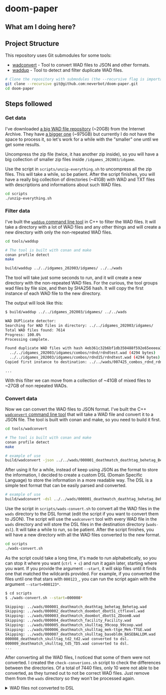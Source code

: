 # doom-paper

## What am I doing here?

## Project Structure

This repository uses Git submodules for some tools:

- [wadconvert](https://github.com/neverbot/wadconvert) - Tool to convert WAD files to JSON and other formats.
- [waddup](https://github.com/neverbot/waddup) - Tool to detect and filter duplicate WAD files.

```bash
# Clone the repository with submodules (the --recursive flag is important)
git clone --recursive git@github.com:neverbot/doom-paper.git
cd doom-paper
```

## Steps followed

### Get data

I've downloaded [a big WAD file repository](https://archive.org/details/idgames_202003) (~20GB) from the Internet Archive. They have [a bigger one](https://archive.org/details/wadarchive) (~975GB) but currently I do not have the space to process it, so let's work for a while with the "smaller" one until we get some results.

Uncompress the zip file (twice, it has another zip inside), so you will have a big collection of smaller zip files inside `/idgames_202003/idgame`.

Use the script in `scripts/unzip-everything.sh` to uncompress all the zip files. This will take a while, so be patient. After the script finishes, you will have a really big collection of directories (~41GB) with WAD and TXT files with descriptions and informations about such WAD files.

```bash
cd scripts
./unzip-everything.sh
```

### Filter data

I've built the [`waddup` command line tool](https://github.com/neverbot/waddup) in C++ to filter the WAD files. It will take a directory with a lot of WAD files and any other things and will create a new directory with only the non-repeated WAD files.

```bash
cd tools/waddup

# The tool is built with conan and make
conan profile detect
make

build/waddup ../../idgames_202003/idgames/ ../../wads
```

The tool will take just some seconds to run, and it will create a new directory with the non-repeated WAD files. For the curious, the tool groups wad files by file size, and then by SHA256 hash. It will copy the first instance of each WAD file to the new directory.

The output will look like this:

```bash
$ build/waddup ../../idgames_202003/idgames/ ../../wads

WAD DUPlicate detector:
Searching for WAD files in directory: ../../idgames_202003/idgames/
Total WAD files found: 7614
Progress: 100.0%
Processing complete.

Found duplicate WAD files with hash 4eb361c32b6bf1db350488f592e65eeeea17f0821d2b26966bf92106e84ccdb7:
  ../../idgames_202003/idgames/combos/rdnd/rdndtest.wad (4294 bytes)
  ../../idgames_202003/idgames/combos/rdnd15/rdndtest.wad (4294 bytes)
Copied first instance to destination: ../../wads/007425_combos_rdnd_rdndtest.wad

...
```

With this filter we can move from a collection of ~41GB of mixed files to ~27GB of non repeated WADs.

### Convert data

Now we can convert the WAD files to JSON format. I've built the C++ [`wadconvert` command line tool](https://github.com/neverbot/wadconvert) that will take a WAD file and convert it to a JSON file. The tool is built with conan and make, so you need to build it first.

```bash
cd tools/wadconvert

# The tool is built with conan and make
conan profile detect
make

# example of use
build/wadconvert -json ../../wads/000001_deathmatch_deathtag_behetag_Behetag.wad ../../test.json
```

After using it for a while, instead of keep using JSON as the format to store the information, I decided to create a custom DSL (Domain Specific Language) to store the information in a more readable way. The DSL is a simple text format that can be easily parsed and converted. 

```bash
# example of use
build/wadconvert -dsl ../../wads/000001_deathmatch_deathtag_behetag_Behetag.wad ../../test.dsl
```

Use the script in `scripts/wads-convert.sh` to convert all the WAD files in the `wads` directory to the DSL format (edit the script if you want to convert them to JSON). The script will use the `wadconvert` tool with every WAD file in the `wads` directory and will store the DSL files in the destination directory (`wads-dsl`). It will take a while to run, so be patient. After the script finishes, you will have a new directory with all the WAD files converted to the new format.

```bash
cd scripts
./wads-convert.sh
```

As the script could take a long time, it's made to run alphabetically, so you can stop it where you want (`ctrl + c`) and run it again later, starting where you want. If you provide the argument `--start`, it will skip files until it finds one that matched the wildcards provided. For example, if you converted the files until one that stars with `000123_`, you can run the script again with the argument `--start=000123*`.

```bash
$ cd scripts
$ ./wads-convert.sh --start=000008*

Skipping: ../wads/000001_deathmatch_deathtag_behetag_Behetag.wad
Skipping: ../wads/000002_deathmatch_doombot_dbot51_ctflevel.wad
Skipping: ../wads/000003_deathmatch_doombot_dbot51_ZDoomB.wad
Skipping: ../wads/000004_deathmatch_facility_Facility.wad
Skipping: ../wads/000005_deathmatch_skulltag_99coop_99coop.wad
Skipping: ../wads/000006_deathmatch_skulltag_mek-ttge_Mek-TTGE.wad
Skipping: ../wads/000007_deathmatch_skulltag_basebldm_BASEBALLDM.wad
000008_deathmatch_skulltag_td2_td2.wad converted to dsl.
000009_deathmatch_skulltag_td5_TD5.wad converted to dsl.
...
```

After converting all the WAD files, I noticed that some of them were not converted. I created the `check-converions.sh` script to check the differences between the directories. Of a total of 7440 files, only 10 were not able to be converted, as they turned out to not be correct WAD files. Just remove them from the `wads` directory so they won't be processed again.

<details>
<summary>WAD files not converted to DSL</summary>

WAD files not converted to DSL:
000346_graphics_junkcity___MACOSX_._junkcity.wad
000588_levels_doom_Ports_s-u_sigil_v1_21___MACOSX_._SIGIL_COMPAT_v1_21.wad
000589_levels_doom_Ports_s-u_sigil_v1_21___MACOSX_._SIGIL_v1_21.wad
002336_levels_doom2_Ports_g-i_gws___MACOSX_._GWS.wad
002508_levels_doom2_Ports_j-l_jphouse_jphouse.wad
002688_levels_doom_Ports_j-l_lijiang___MACOSX_lijiang_._lijiang.wad
005150_levels_doom2_a-c_cesspool_cesspool.wad
005933_levels_doom2_Ports_s-u_testfcil___MACOSX_._testfcil.wad
006744_levels_doom2_Ports_s-u_stranger___MACOSX_._STRANGER.wad
007380_levels_doom2_s-u_ultra_ultra.wad

</details>
